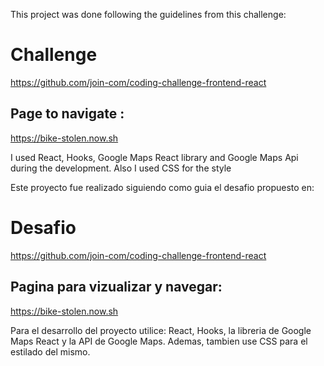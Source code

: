 This project was done following the guidelines from  this challenge: 

# Challenge
https://github.com/join-com/coding-challenge-frontend-react

## Page to navigate : 
https://bike-stolen.now.sh

I used React, Hooks, Google Maps React library and Google Maps Api during the development. Also I used CSS for the style

Este proyecto fue realizado siguiendo como guia el desafio propuesto en: 

# Desafio
https://github.com/join-com/coding-challenge-frontend-react

## Pagina para vizualizar y navegar: 

https://bike-stolen.now.sh

Para el desarrollo del proyecto utilice: React, Hooks, la libreria de Google Maps React y la API de Google Maps. Ademas, tambien use CSS para el estilado del mismo.
